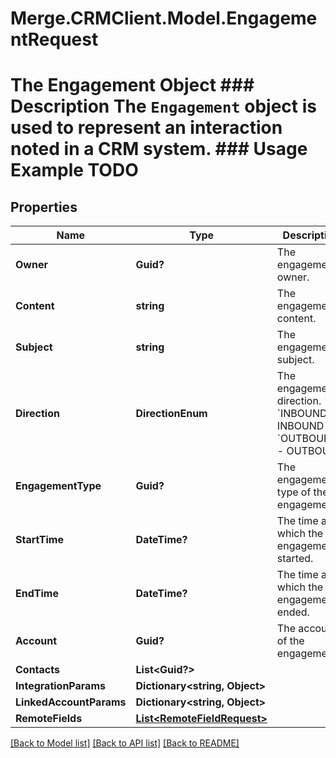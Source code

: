 # Merge.CRMClient.Model.EngagementRequest
# The Engagement Object ### Description The `Engagement` object is used to represent an interaction noted in a CRM system. ### Usage Example TODO

## Properties

Name | Type | Description | Notes
------------ | ------------- | ------------- | -------------
**Owner** | **Guid?** | The engagement&#39;s owner. | [optional] 
**Content** | **string** | The engagement&#39;s content. | [optional] 
**Subject** | **string** | The engagement&#39;s subject. | [optional] 
**Direction** | **DirectionEnum** | The engagement&#39;s direction.  * &#x60;INBOUND&#x60; - INBOUND * &#x60;OUTBOUND&#x60; - OUTBOUND | [optional] 
**EngagementType** | **Guid?** | The engagement type of the engagement. | [optional] 
**StartTime** | **DateTime?** | The time at which the engagement started. | [optional] 
**EndTime** | **DateTime?** | The time at which the engagement ended. | [optional] 
**Account** | **Guid?** | The account of the engagement. | [optional] 
**Contacts** | **List&lt;Guid?&gt;** |  | [optional] 
**IntegrationParams** | **Dictionary&lt;string, Object&gt;** |  | [optional] 
**LinkedAccountParams** | **Dictionary&lt;string, Object&gt;** |  | [optional] 
**RemoteFields** | [**List&lt;RemoteFieldRequest&gt;**](RemoteFieldRequest.md) |  | [optional] 

[[Back to Model list]](../README.md#documentation-for-models) [[Back to API list]](../README.md#documentation-for-api-endpoints) [[Back to README]](../README.md)

